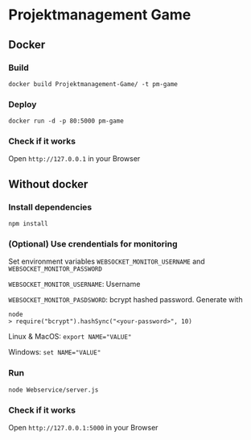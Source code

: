 # Projektmanagement Game

## Docker
### Build
```
docker build Projektmanagement-Game/ -t pm-game
```

### Deploy
```
docker run -d -p 80:5000 pm-game
```

### Check if it works
Open `http://127.0.0.1` in your Browser


## Without docker
### Install dependencies
```
npm install
```

### (Optional) Use crendentials for monitoring
Set environment variables `WEBSOCKET_MONITOR_USERNAME` and `WEBSOCKET_MONITOR_PASSWORD`

`WEBSOCKET_MONITOR_USERNAME`: Username

`WEBSOCKET_MONITOR_PASDSWORD`: bcrypt hashed password. Generate with 
```
node
> require("bcrypt").hashSync("<your-password>", 10)
```

Linux & MacOS: `export NAME="VALUE"`

Windows: `set NAME="VALUE"`


### Run
```
node Webservice/server.js
```

### Check if it works
Open `http://127.0.0.1:5000` in your Browser